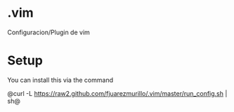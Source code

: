 .vim
====

Configuracion/Plugin de vim


Setup
====

You can install this via the command

@curl -L https://raw2.github.com/fjuarezmurillo/.vim/master/run_config.sh | sh@
